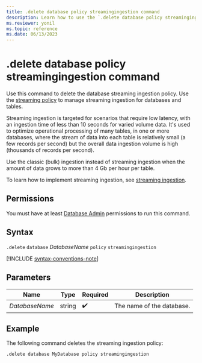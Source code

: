 ```yaml
---
title: .delete database policy streamingingestion command
description: Learn how to use the `.delete database policy streamingingestion` command to delete the database streaming ingestion policy.
ms.reviewer: yonil
ms.topic: reference
ms.date: 06/13/2023
---
```

# .delete database policy streamingingestion command

Use this command to delete the database streaming ingestion policy. Use the [streaming policy](../management/streaming-ingestion-policy.md) to manage streaming ingestion for databases and tables.  

Streaming ingestion is targeted for scenarios that require low latency, with an ingestion time of less than 10 seconds for varied volume data. It's used to optimize operational processing of many tables, in one or more databases, where the stream of data into each table is relatively small (a few records per second) but the overall data ingestion volume is high (thousands of records per second).

Use the classic (bulk) ingestion instead of streaming ingestion when the amount of data grows to more than 4 Gb per hour per table.

To learn how to implement streaming ingestion, see [streaming ingestion](../../ingest-data-streaming.md).

## Permissions

You must have at least [Database Admin](access-control/role-based-access-control.md) permissions to run this command.

## Syntax

`.delete` `database` *DatabaseName* `policy` `streamingingestion`

[!INCLUDE [syntax-conventions-note](../../includes/syntax-conventions-note.md)]

## Parameters

|Name|Type|Required|Description|
|--|--|--|--|
|*DatabaseName*|string| :heavy_check_mark:|The name of the database.|

## Example

The following command deletes the streaming ingestion policy:

```kusto
.delete database MyDatabase policy streamingingestion 
```
